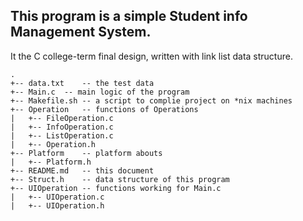 ## This program is a simple Student info Management System.
It the C college-term final design, written with link list data structure.

```
.
+-- data.txt	-- the test data
+-- Main.c	-- main logic of the program
+-- Makefile.sh	-- a script to complie project on *nix machines
+-- Operation	-- functions of Operations
|   +-- FileOperation.c
|   +-- InfoOperation.c
|   +-- ListOperation.c
|   +-- Operation.h
+-- Platform	-- platform abouts
|   +-- Platform.h
+-- README.md	-- this document
+-- Struct.h	-- data structure of this program
+-- UIOperation	-- functions working for Main.c
|   +-- UIOperation.c
|   +-- UIOperation.h

```
